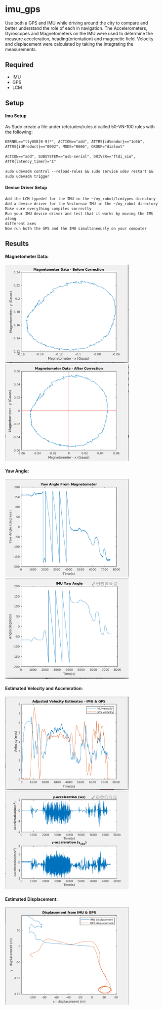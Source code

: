 # imu_gps
Use both a GPS and IMU while driving around the city to compare and better understand the role of each in navigation. The Accelerometers, Gyroscopes and Magnetometers on the IMU were used to determine the measure acceleration, heading(orientation) and magenetic field. Velocity and displacement were calculated by taking the integrating the measurements.

## Required 
* IMU
* GPS
* LCM

## Setup

#### Imu Setup 

As Sudo create a file under /etc/udev/rules.d called 50-VN-100.rules with the following:
```
KERNEL=="ttyUSB[0-9]*", ACTION=="add", ATTRS{idVendor}=="1d6b",
ATTRS{idProduct}=="0002", MODE="0666", GROUP="dialout"

ACTION=="add", SUBSYSTEM=="usb-serial", DRIVER=="ftdi_sio",
ATTR{latency_timer}="1"

sudo udevadm control --reload-rules && sudo service udev restart &&
sudo udevadm trigger
```

#### Device Driver Setup
```
Add the LCM typedef for the IMU in the ~/my_robot/lcmtypes directory
Add a device driver for the Vectornav IMU in the ~/my_robot directory
Make sure everything compiles correctly
Run your IMU device driver and test that it works by moving the IMU along
different axes
Now run both the GPS and the IMU simultaneously on your computer
```

## Results

#### Magnetometer Data:
<img src="output/magnetometer_data_before.png" alt="final" width="400"/> <img src="output/magnetometer_data.png" alt="final" width="400"/>

#### Yaw Angle:
<img src="output/yaw_angle_magnetometer.png" alt="final" width="400"/> <img src="output/yaw_angle_imu.png" alt="final" width="400"/>

#### Estimated Velocity and Acceleration:
<img src="output/velocity_estimates.png" alt="final" width="400"/> <img src="output/acc_estimates.png" alt="final" width="400"/>


#### Estimated Displacement:
<img src="output/displacement_estimates.png" alt="final" width="400"/>
